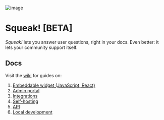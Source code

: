 ![image](https://user-images.githubusercontent.com/154479/158293709-86fb1184-0983-41d1-8498-a0608d9c2b61.png)

# Squeak! [BETA]

_Squeak!_ lets you answer user questions, right in your docs. Even better: it lets your community support itself.

## Docs

Visit the [wiki](wiki) for guides on:

1. [Embeddable widget (JavaScript, React)](wiki/Embeddable-widget-(JS,-React))
1. [Admin portal](wiki/admin-portal)
1. [Integrations](wiki/integrations)
1. [Self-hosting](wiki/self-hosting)
1. [API](wiki/api)
1. [Local development](wiki/local-development)
